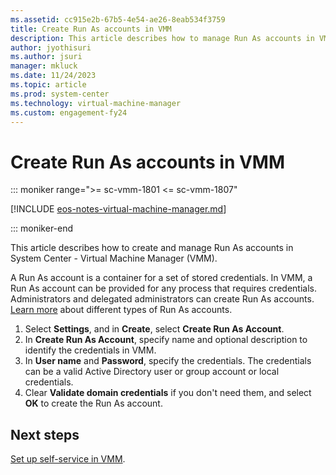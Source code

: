 ```yaml
---
ms.assetid: cc915e2b-67b5-4e54-ae26-8eab534f3759
title: Create Run As accounts in VMM
description: This article describes how to manage Run As accounts in VMM
author: jyothisuri
ms.author: jsuri
manager: mkluck
ms.date: 11/24/2023
ms.topic: article
ms.prod: system-center
ms.technology: virtual-machine-manager
ms.custom: engagement-fy24
---
```



# Create Run As accounts in VMM

::: moniker range=">= sc-vmm-1801 <= sc-vmm-1807"

[!INCLUDE [eos-notes-virtual-machine-manager.md](../includes/eos-notes-virtual-machine-manager.md)]

::: moniker-end

This article describes how to create and manage Run As accounts in System Center - Virtual Machine Manager (VMM).

A Run As account is a container for a set of stored credentials. In VMM, a Run As account can be provided for any process that requires credentials. Administrators and delegated administrators can create Run As accounts. [Learn more](manage-account.md#run-as-accounts) about different types of Run As accounts.


1. Select **Settings**, and in **Create**, select **Create Run As Account**.
2. In **Create Run As Account**, specify name and optional description to identify the credentials in VMM.
3. In **User name** and **Password**, specify the credentials. The credentials can be a valid Active Directory user or group account or local credentials.
4. Clear **Validate domain credentials** if you don't need them, and select **OK** to create the Run As account.

## Next steps

[Set up self-service in VMM](./self-service.md).